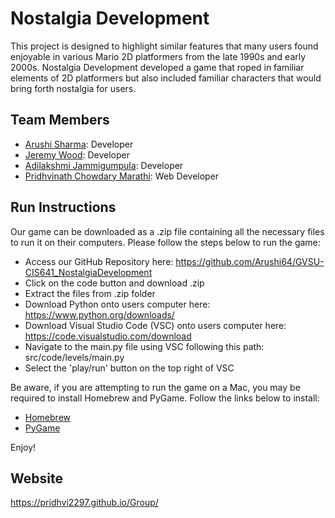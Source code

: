 # Nostalgia Development

This project is designed to highlight similar features that many users found enjoyable in various Mario 2D platformers from the late 1990s and early 2000s. Nostalgia Development developed a game that roped in familiar elements of 2D platformers but also included familiar characters that would bring forth nostalgia for users. 

## Team Members

* [Arushi Sharma](https://github.com/Arushi64/-CIS641-HW2-Sharma): Developer
* [Jeremy Wood](https://github.com/woodjer18/CIS641-HW2-Wood.git): Developer
* [Adilakshmi Jammigumpula](https://github.com/adi798915/641-Hw2-jammigumpula): Developer
* [Pridhvinath Chowdary Marathi](https://github.com/Pridhvi2297/CIS641-HW2-Marathi): Web Developer


## Run Instructions


Our game can be downloaded as a .zip file containing all the necessary files to run it on their computers. Please follow the steps below to run the game:
* Access our GitHub Repository here: https://github.com/Arushi64/GVSU-CIS641_NostalgiaDevelopment
* Click on the code button and download .zip
* Extract the files from .zip folder
* Download Python onto users computer here: https://www.python.org/downloads/
* Download Visual Studio Code (VSC) onto users computer here: https://code.visualstudio.com/download
* Navigate to the main.py file using VSC following this path: src/code/levels/main.py
* Select the 'play/run' button on the top right of VSC

Be aware, if you are attempting to run the game on a Mac, you may be required to install Homebrew and PyGame. Follow the links below to install:

* [Homebrew](https://brew.sh/)
* [PyGame](https://www.geeksforgeeks.org/install-pygame-in-macos/)

Enjoy!

## Website
https://pridhvi2297.github.io/Group/
